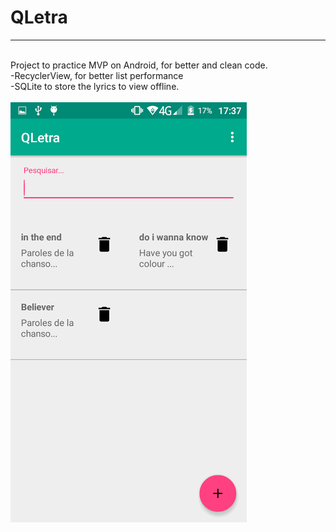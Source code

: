 # QLetra
<hr>
<br>
Project to practice MVP on Android, for better and clean code.<br>
  -RecyclerView, for better list performance<br>
  -SQLite to store the lyrics to view offline.<br>

<br>
<img src="https://raw.githubusercontent.com/BrunoEleodoro/QLetra/master/inicial.png">
